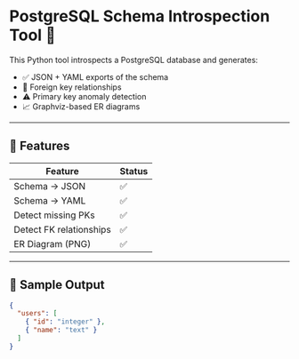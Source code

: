 # PostgreSQL Schema Introspection Tool 🧠

This Python tool introspects a PostgreSQL database and generates:
- ✅ JSON + YAML exports of the schema
- 🔗 Foreign key relationships
- ⚠️ Primary key anomaly detection
- 📈 Graphviz-based ER diagrams

---

## 🚀 Features

| Feature                | Status |
|------------------------|--------|
| Schema → JSON          | ✅     |
| Schema → YAML          | ✅     |
| Detect missing PKs     | ✅     |
| Detect FK relationships| ✅     |
| ER Diagram (PNG)       | ✅     |

---

## 📁 Sample Output

```json
{
  "users": [
    { "id": "integer" },
    { "name": "text" }
  ]
}
